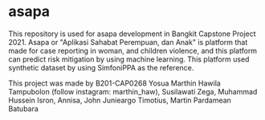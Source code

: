 # asapa
This repository is used for asapa development in Bangkit Capstone Project 2021. Asapa or "Aplikasi Sahabat Perempuan, dan Anak" is platform that made for case reporting in woman, and children violence, and this platform can predict risk mitigation by using machine learning. This platform used synthetic dataset by using SimfoniPPA as the reference.

This project was made by B201-CAP0268
Yosua Marthin Hawila Tampubolon (follow instagram: marthin_haw),
Susilawati Zega,
Muhammad Hussein Isron,
Annisa,
John Junieargo Timotius,
Martin Pardamean Batubara
